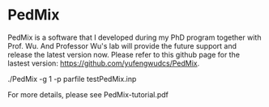 # PedMix
PedMix is a software that I developed during my PhD program together with Prof. Wu. And Professor Wu's lab will provide the future support and release the latest version now. Please refer to this github page for the lastest version: https://github.com/yufengwudcs/PedMix.

./PedMix -g 1 -p parfile testPedMix.inp 

For more details, please see PedMix-tutorial.pdf
